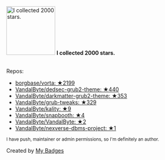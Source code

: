 <img src="https://my-badges.github.io/my-badges/stars-2000.png" alt="I collected 2000 stars." title="I collected 2000 stars." width="128">
<strong>I collected 2000 stars.</strong>
<br><br>

Repos:

* <a href="https://github.com/borgbase/vorta">borgbase/vorta: ★2199</a>
* <a href="https://github.com/VandalByte/dedsec-grub2-theme">VandalByte/dedsec-grub2-theme: ★440</a>
* <a href="https://github.com/VandalByte/darkmatter-grub2-theme">VandalByte/darkmatter-grub2-theme: ★353</a>
* <a href="https://github.com/VandalByte/grub-tweaks">VandalByte/grub-tweaks: ★329</a>
* <a href="https://github.com/VandalByte/kality">VandalByte/kality: ★9</a>
* <a href="https://github.com/VandalByte/snapbooth">VandalByte/snapbooth: ★4</a>
* <a href="https://github.com/VandalByte/VandalByte">VandalByte/VandalByte: ★2</a>
* <a href="https://github.com/VandalByte/nexverse-dbms-project">VandalByte/nexverse-dbms-project: ★1</a>

<sup>I have push, maintainer or admin permissions, so I'm definitely an author.<sup>



Created by <a href="https://github.com/my-badges/my-badges">My Badges</a>